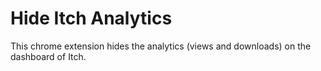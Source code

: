 # Hide Itch Analytics

This chrome extension hides the analytics (views and downloads) on the dashboard of Itch.
